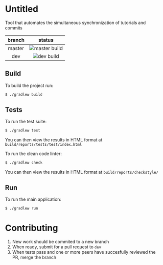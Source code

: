 # Untitled
Tool that automates the simultaneous synchronization of tutorials and commits


|branch         | status                                                                      |
|:-------------:|:---------------------------------------------------------------------------:|
|master         |![master build](https://travis-ci.org/ECSE456-G29/Untitled.svg?branch=master)|
|dev            |![dev build](https://travis-ci.org/ECSE456-G29/Untitled.svg?branch=dev)      |

## Build
To build the project run:
```sh
$ ./gradlew build
```

## Tests
To run the test suite:
```sh
$ ./gradlew test
```
You can then view the results in HTML format at `build/reports/tests/test/index.html`

To run the clean code linter:
```sh
$ ./gradlew check
```
You can then view the results in HTML format at `build/reports/checkstyle/`

## Run
To run the main application:
```sh
$ ./gradlew run
```

# Contributing
1. New work should be commited to a new branch
2. When ready, submit for a pull request to `dev`
3. When tests pass and one or more peers have succesfully reviewed the PR, merge the branch 
